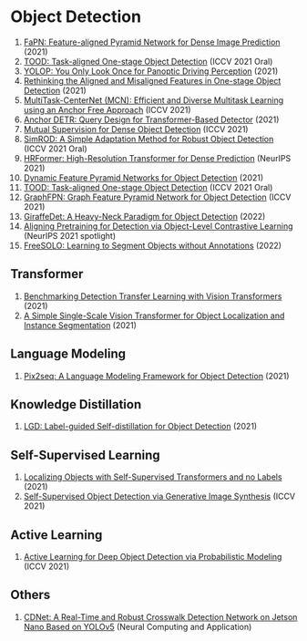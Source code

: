 # Object Detection
1. [FaPN: Feature-aligned Pyramid Network for Dense Image Prediction](https://arxiv.org/abs/2108.07058) (2021)
2. [TOOD: Task-aligned One-stage Object Detection](https://arxiv.org/abs/2108.07755) (ICCV 2021 Oral)
3. [YOLOP: You Only Look Once for Panoptic Driving Perception](https://arxiv.org/abs/2108.11250) (2021)
4. [Rethinking the Aligned and Misaligned Features in One-stage Object Detection](https://arxiv.org/abs/2108.12176) (2021)
5. [MultiTask-CenterNet (MCN): Efficient and Diverse Multitask Learning using an Anchor Free Approach](https://arxiv.org/abs/2108.05060) (ICCV 2021)
6. [Anchor DETR: Query Design for Transformer-Based Detector](https://arxiv.org/abs/2109.07107) (2021)
7. [Mutual Supervision for Dense Object Detection](https://arxiv.org/abs/2109.05986) (ICCV 2021)
8. [SimROD: A Simple Adaptation Method for Robust Object Detection](https://arxiv.org/abs/2107.13389) (ICCV 2021 Oral)
9. [HRFormer: High-Resolution Transformer for Dense Prediction](https://arxiv.org/abs/2110.09408) (NeurIPS 2021)
10. [Dynamic Feature Pyramid Networks for Object Detection](https://arxiv.org/abs/2012.00779) (2021)
11. [TOOD: Task-aligned One-stage Object Detection](https://arxiv.org/abs/2108.07755) (ICCV 2021 Oral)
12. [GraphFPN: Graph Feature Pyramid Network for Object Detection](https://arxiv.org/abs/2108.00580) (ICCV 2021)
13. [GiraffeDet: A Heavy-Neck Paradigm for Object Detection](https://arxiv.org/abs/2202.04256v1) (2022)
14. [Aligning Pretraining for Detection via Object-Level Contrastive Learning](https://arxiv.org/abs/2106.02637) (NeurIPS 2021 spotlight)
15. [FreeSOLO: Learning to Segment Objects without Annotations](https://arxiv.org/abs/2202.12181) (2022)
 
 
 ## Transformer
 1. [Benchmarking Detection Transfer Learning with Vision Transformers](https://arxiv.org/abs/2111.11429) (2021)
 2. [A Simple Single-Scale Vision Transformer for Object Localization and Instance Segmentation](https://arxiv.org/abs/2112.09747) (2021)
 
 
 ## Language Modeling
1. [Pix2seq: A Language Modeling Framework for Object Detection](https://arxiv.org/abs/2109.10852) (2021)


## Knowledge Distillation
1. [LGD: Label-guided Self-distillation for Object Detection](https://arxiv.org/abs/2109.11496) (2021)

## Self-Supervised Learning
1. [Localizing Objects with Self-Supervised Transformers and no Labels](https://arxiv.org/abs/2109.14279) (2021)
2. [Self-Supervised Object Detection via Generative Image Synthesis](https://openaccess.thecvf.com/content/ICCV2021/papers/Mustikovela_Self-Supervised_Object_Detection_via_Generative_Image_Synthesis_ICCV_2021_paper.pdf) (ICCV 2021)

## Active Learning
1. [Active Learning for Deep Object Detection via Probabilistic Modeling](https://arxiv.org/abs/2103.16130) (ICCV 2021)

## Others
1. [CDNet: A Real-Time and Robust Crosswalk Detection Network on Jetson Nano Based on YOLOv5](https://rdcu.be/cHuc8) (Neural Computing and Application)

